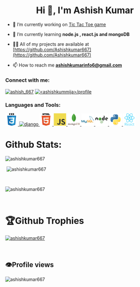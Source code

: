 <h1 align="center">Hi 👋, I'm Ashish Kumar</h1>

- 🔭 I’m currently working on [Tic Tac Toe game](https://github.com/Ashishkumar667/Tic-Tac-Toe-Game)

- 🌱 I’m currently learning **node.js , react.js and mongoDB**

- 👨‍💻 All of my projects are available at [https://github.com/Ashishkumar667](https://github.com/Ashishkumar667)

- 📫 How to reach me **ashishkumarinfo6@gmail.com**

<h3 align="left">Connect with me:</h3>
<p align="left">
<a href="https://dev.to/ashish_667" target="blank"><img align="center" src="https://raw.githubusercontent.com/rahuldkjain/github-profile-readme-generator/master/src/images/icons/Social/devto.svg" alt="ashish_667" height="30" width="40" /></a>
<a href="https://auth.geeksforgeeks.org/user/<ashishkummija>/profile" target="blank"><img align="center" src="https://raw.githubusercontent.com/rahuldkjain/github-profile-readme-generator/master/src/images/icons/Social/geeks-for-geeks.svg" alt="<ashishkummija>/profile" height="30" width="40" /></a>
</p>

<h3 align="left">Languages and Tools:</h3>
<p align="left"> <a href="https://www.w3schools.com/css/" target="_blank" rel="noreferrer"> <img src="https://raw.githubusercontent.com/devicons/devicon/master/icons/css3/css3-original-wordmark.svg" alt="css3" width="40" height="40"/> </a> <a href="https://www.djangoproject.com/" target="_blank" rel="noreferrer"> <img src="https://cdn.worldvectorlogo.com/logos/django.svg" alt="django" width="40" height="40"/> </a> <a href="https://www.w3.org/html/" target="_blank" rel="noreferrer"> <img src="https://raw.githubusercontent.com/devicons/devicon/master/icons/html5/html5-original-wordmark.svg" alt="html5" width="40" height="40"/> </a> <a href="https://developer.mozilla.org/en-US/docs/Web/JavaScript" target="_blank" rel="noreferrer"> <img src="https://raw.githubusercontent.com/devicons/devicon/master/icons/javascript/javascript-original.svg" alt="javascript" width="40" height="40"/> </a> <a href="https://www.mongodb.com/" target="_blank" rel="noreferrer"> <img src="https://raw.githubusercontent.com/devicons/devicon/master/icons/mongodb/mongodb-original-wordmark.svg" alt="mongodb" width="40" height="40"/> </a> <a href="https://www.mysql.com/" target="_blank" rel="noreferrer"> <img src="https://raw.githubusercontent.com/devicons/devicon/master/icons/mysql/mysql-original-wordmark.svg" alt="mysql" width="40" height="40"/> </a> <a href="https://nodejs.org" target="_blank" rel="noreferrer"> <img src="https://raw.githubusercontent.com/devicons/devicon/master/icons/nodejs/nodejs-original-wordmark.svg" alt="nodejs" width="40" height="40"/> </a> <a href="https://www.python.org" target="_blank" rel="noreferrer"> <img src="https://raw.githubusercontent.com/devicons/devicon/master/icons/python/python-original.svg" alt="python" width="40" height="40"/> </a> <a href="https://reactjs.org/" target="_blank" rel="noreferrer"> <img src="https://raw.githubusercontent.com/devicons/devicon/master/icons/react/react-original-wordmark.svg" alt="react" width="40" height="40"/> </a> </p>

<h1>Github Stats:</h1>
<p><img align="left" src="https://github-readme-stats.vercel.app/api/top-langs?username=ashishkumar667&show_icons=true&locale=en&layout=compact" alt="ashishkumar667" /></p>
<br>
<p>&nbsp;<img align="center" src="https://github-readme-stats.vercel.app/api?username=ashishkumar667&show_icons=true&locale=en" alt="ashishkumar667" /></p>
<br>
<p><img align="center" src="https://github-readme-streak-stats.herokuapp.com/?user=ashishkumar667&" alt="ashishkumar667" /></p>
<br> 
<h1>🏆Github Trophies</h1>
<p align="left"> <a href="https://github.com/ryo-ma/github-profile-trophy"><img src="https://github-profile-trophy.vercel.app/?username=ashishkumar667" alt="ashishkumar667" /></a> </p>
<br>
<h2>👁Profile views</h2>
<p align="left"> <img src="https://komarev.com/ghpvc/?username=ashishkumar667&label=Profile%20views&color=0e75b6&style=flat" alt="ashishkumar667" /> </p>



